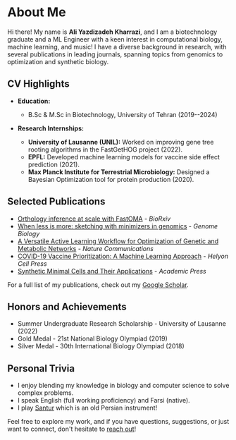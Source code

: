 # About Me

Hi there! My name is **Ali Yazdizadeh Kharrazi**, and I am a biotechnology graduate and a ML Engineer with a keen interest in computational biology, machine learning, and music! I have a diverse background in research, with several publications in leading journals, spanning topics from genomics to optimization and synthetic biology.

## CV Highlights
- **Education:** 
  - B.Sc & M.Sc in Biotechnology, University of Tehran (2019--2024)

- **Research Internships:**
  - **University of Lausanne (UNIL):** Worked on improving gene tree rooting algorithms in the FastGetHOG project (2022).
  - **EPFL:** Developed machine learning models for vaccine side effect prediction (2021).
  - **Max Planck Institute for Terrestrial Microbiology:** Designed a Bayesian Optimization tool for protein production (2020).

## Selected Publications
- [Orthology inference at scale with FastOMA](https://www.biorxiv.org/content/10.1101/2024.01.29.577392v2.full.pdf) - *BioRxiv*
- [When less is more: sketching with minimizers in genomics](https://link.springer.com/content/pdf/10.1186/s13059-024-03414-4.pdf) - *Genome Biology*
- [A Versatile Active Learning Workflow for Optimization of Genetic and Metabolic Networks](https://doi.org/10.1038/s41467-022-31245-z) - *Nature Communications*
- [COVID-19 Vaccine Prioritization: A Machine Learning Approach](https://doi.org/10.1016/j.heliyon.2022.e12753) - *Helyon Cell Press*
- [Synthetic Minimal Cells and Their Applications](https://doi.org/10.1016/B978-0-12-824469-2.00030-0) - *Academic Press*

For a full list of my publications, check out my [Google Scholar](https://scholar.google.com/citations?user=kony8dkAAAAJ&hl=en).

## Honors and Achievements
- Summer Undergraduate Research Scholarship - University of Lausanne (2022)
- Gold Medal - 21st National Biology Olympiad (2019)
- Silver Medal - 30th International Biology Olympiad (2018)

## Personal Trivia
- I enjoy blending my knowledge in biology and computer science to solve complex problems.
- I speak English (full working proficiency) and Farsi (native).
- I play [Santur](https://en.wikipedia.org/wiki/Santur) which is an old Persian instrument!

Feel free to explore my work, and if you have questions, suggestions, or just want to connect, don't hesitate to [reach out](https://ali-yz.github.io/contact/)!
